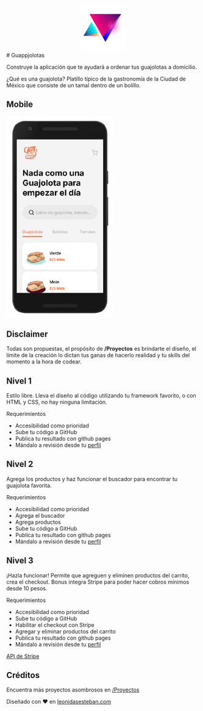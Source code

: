 <div align="center">
<a href="https://leonidasesteban.com/proyectos">
  <img width="120px"  src="https://raw.githubusercontent.com/no-te-rindas/logo/main/Logo/LeonidasEsteban-destello-envolvente-cuadrada.png" />
</a>
</div>
# Guappjolotas

Construye la aplicación que te ayudará a ordenar tus guajolotas a domicilio.

¿Qué es una guajolota?
Platillo típico de la gastronomía de la Ciudad de México que consiste de un tamal dentro de un bolillo.

## Mobile

<img width="280px"  src="https://github.com/no-te-rindas/imagenes/blob/main/Readmes/guappjolotas/guappjolotas.png?raw=true" />

## Disclaimer

Todas son propuestas, el propósito de **/Proyectos** es brindarte el diseño, el límite de la creación lo dictan tus ganas de hacerlo realidad y tu skills del momento a la hora de codear.

## Nivel 1

Estilo libre. Lleva el diseño al código utilizando tu framework favorito, o con HTML y CSS, no hay ninguna limitación.

Requerimientos

- Accesibilidad como prioridad
- Sube tu código a GitHub
- Publica tu resultado con github pages
- Mándalo a revisión desde tu [perfil](https://leonidasesteban.com/estudiante)

## Nivel 2

Agrega los productos y haz funcionar el buscador para encontrar tu guajolota favorita.

Requerimientos

- Accesibilidad como prioridad
- Agrega el buscador
- Agrega productos
- Sube tu código a GitHub
- Publica tu resultado con github pages
- Mándalo a revisión desde tu [perfil](https://leonidasesteban.com/estudiante)

## Nivel 3

¡Hazla funcionar! Permite que agreguen y eliminen productos del carrito, crea el checkout. Bonus integra Stripe para poder hacer cobros mínimos desde 10 pesos.

Requerimientos

- Accesibilidad como prioridad
- Sube tu código a GitHub
- Habilitar el checkout con Stripe
- Agregar y eliminar productos del carrito
- Publica tu resultado con github pages
- Mándalo a revisión desde tu [perfil](https://leonidasesteban.com/estudiante)

[API de Stripe](https://stripe.com/docs/api)

## Créditos

Encuentra más proyectos asombrosos en [/Proyectos](https://leonidasesteban.com/proyectos)

Diseñado con ♥️ en [leonidasesteban.com](leonidasesteban.com)
